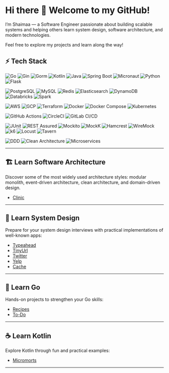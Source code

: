 <!--
**ShaimaaSabry/ShaimaaSabry** is a ✨ _special_ ✨ repository because its `README.md` (this file) appears on your GitHub profile.

Here are some ideas to get you started:

- 🔭 I’m currently working on ...
- 🌱 I’m currently learning ...
- 👯 I’m looking to collaborate on ...
- 🤔 I’m looking for help with ...
- 💬 Ask me about ...
- 📫 How to reach me: ...
- 😄 Pronouns: ...
- ⚡ Fun fact: ...
-->

# Hi there 👋 Welcome to my GitHub!

I’m Shaimaa — a Software Engineer passionate about building scalable systems and helping others learn system design, software architecture, and modern technologies.  

Feel free to explore my projects and learn along the way!

## ⚡ Tech Stack

<!-- Languages -->
![Go](https://img.shields.io/badge/-?style=for-the-badge&logo=go&logoColor=00ADD8 "Go")
![Gin](https://img.shields.io/badge/-?style=for-the-badge&logo=gin&logoColor=00ADD8 "Gin")
![Gorm](https://img.shields.io/badge/-?style=for-the-badge&logo=gorm&logoColor=0B4F8C "Gorm")
![Kotlin](https://img.shields.io/badge/-?style=for-the-badge&logo=kotlin&logoColor=0095D5 "Kotlin")
![Java](https://img.shields.io/badge/-?style=for-the-badge&logo=java&logoColor=007396 "Java")
![Spring Boot](https://img.shields.io/badge/-?style=for-the-badge&logo=springboot&logoColor=6DB33F "Spring Boot")
![Micronaut](https://img.shields.io/badge/-?style=for-the-badge&logo=micronaut&logoColor=FF6C37 "Micronaut")
![Python](https://img.shields.io/badge/-?style=for-the-badge&logo=python&logoColor=3776AB "Python")
![Flask](https://img.shields.io/badge/-?style=for-the-badge&logo=flask&logoColor=000000 "Flask")

<!-- Databases -->
![PostgreSQL](https://img.shields.io/badge/-?style=for-the-badge&logo=postgresql&logoColor=336791 "PostgreSQL")
![MySQL](https://img.shields.io/badge/-?style=for-the-badge&logo=mysql&logoColor=4479A1 "MySQL")
![Redis](https://img.shields.io/badge/-?style=for-the-badge&logo=redis&logoColor=DC382D "Redis")
![Elasticsearch](https://img.shields.io/badge/-?style=for-the-badge&logo=elasticsearch&logoColor=005571 "Elasticsearch")
![DynamoDB](https://img.shields.io/badge/-?style=for-the-badge&logo=amazondynamodb&logoColor=4053D6 "DynamoDB")
![Databricks](https://img.shields.io/badge/-?style=for-the-badge&logo=databricks&logoColor=FC6D26 "Databricks")
![Spark](https://img.shields.io/badge/-?style=for-the-badge&logo=apache-spark&logoColor=E25A1C "Apache Spark")

<!-- Cloud & Infra -->
![AWS](https://img.shields.io/badge/-?style=for-the-badge&logo=amazon-aws&logoColor=232F3E "AWS")
![GCP](https://img.shields.io/badge/-?style=for-the-badge&logo=googlecloud&logoColor=4285F4 "GCP")
![Terraform](https://img.shields.io/badge/-?style=for-the-badge&logo=terraform&logoColor=7B42BC "Terraform")
![Docker](https://img.shields.io/badge/-?style=for-the-badge&logo=docker&logoColor=2496ED "Docker")
![Docker Compose](https://img.shields.io/badge/-?style=for-the-badge&logo=docker&logoColor=2496ED "Docker Compose")
![Kubernetes](https://img.shields.io/badge/-?style=for-the-badge&logo=kubernetes&logoColor=326CE5 "Kubernetes")

<!-- CI/CD -->
![GitHub Actions](https://img.shields.io/badge/-?style=for-the-badge&logo=githubactions&logoColor=2088FF "GitHub Actions")
![CircleCI](https://img.shields.io/badge/-?style=for-the-badge&logo=circleci&logoColor=343434 "CircleCI")
![GitLab CI/CD](https://img.shields.io/badge/-?style=for-the-badge&logo=gitlab&logoColor=FC6D26 "GitLab CI/CD")

<!-- Testing & Monitoring -->
![JUnit](https://img.shields.io/badge/-?style=for-the-badge&logo=junit5&logoColor=C21325 "JUnit")
![REST Assured](https://img.shields.io/badge/-?style=for-the-badge&logo=java&logoColor=5E5E5E "REST Assured")
![Mockito](https://img.shields.io/badge/-?style=for-the-badge&logo=java&logoColor=43B02A "Mockito")
![MockK](https://img.shields.io/badge/-?style=for-the-badge&logo=kotlin&logoColor=43B02A "MockK")
![Hamcrest](https://img.shields.io/badge/-?style=for-the-badge&logo=java&logoColor=008000 "Hamcrest")
![WireMock](https://img.shields.io/badge/-?style=for-the-badge&logo=java&logoColor=0099FF "WireMock")
![k6](https://img.shields.io/badge/-?style=for-the-badge&logo=k6&logoColor=FF5C5C "k6")
![Locust](https://img.shields.io/badge/-?style=for-the-badge&logo=python&logoColor=5A9B9B "Locust")
![Tavern](https://img.shields.io/badge/-?style=for-the-badge&logo=python&logoColor=5E5E5E "Tavern")

<!-- Architecture -->
![DDD](https://img.shields.io/badge/-?style=for-the-badge&logo=architecture&logoColor=FFB300 "DDD")
![Clean Architecture](https://img.shields.io/badge/-?style=for-the-badge&logo=architecture&logoColor=007ACC "Clean Architecture")
![Microservices](https://img.shields.io/badge/-?style=for-the-badge&logo=architecture&logoColor=FF6C37 "Microservices")


---

## 🏗 Learn Software Architecture
Discover some of the most widely used architecture styles: modular monolith, event-driven architecture, clean architecture, and domain-driven design.

* [Clinic](https://github.com/ShaimaaSabry/clinic-modular-monolith)

---

## 🧩 Learn System Design
Prepare for your system design interviews with practical implementations of well-known apps:

* [Typeahead](https://github.com/ShaimaaSabry/typeahead)
* [TinyUrl](https://github.com/ShaimaaSabry/tiny-url)
* [Twitter](https://github.com/ShaimaaSabry/twitter)
* [Yelp](https://github.com/ShaimaaSabry/yelp)
* [Cache](https://github.com/ShaimaaSabry/cache)

---

## 🚀 Learn Go
Hands-on projects to strengthen your Go skills:

* [Recipes](https://github.com/ShaimaaSabry/recipes)
* [To-Do](https://github.com/ShaimaaSabry/todo)

---

## ☕ Learn Kotlin
Explore Kotlin through fun and practical examples:

* [Micromorts](https://github.com/ShaimaaSabry/Micromorts)

---
